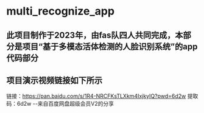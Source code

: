 # multi_recognize_app
## 此项目制作于2023年，由fas队四人共同完成，本部分是项目“基于多模态活体检测的人脸识别系统”的app代码部分
## 项目演示视频链接如下所示
链接：https://pan.baidu.com/s/1R4-NRCFKsTLXkm4IxjkyIQ?pwd=6d2w 
提取码：6d2w 
--来自百度网盘超级会员V2的分享
